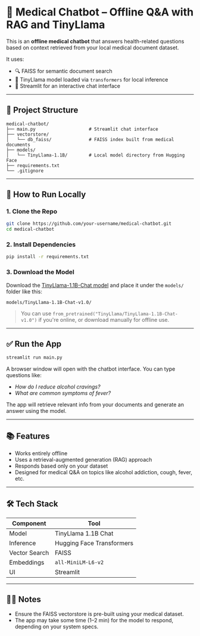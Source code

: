 
# 🧠 Medical Chatbot – Offline Q&A with RAG and TinyLlama

This is an **offline medical chatbot** that answers health-related questions based on context retrieved from your local medical document dataset.

It uses:
- 🔍 FAISS for semantic document search
- 🧠 TinyLlama model loaded via `transformers` for local inference
- 💬 Streamlit for an interactive chat interface

---

## 📂 Project Structure

```
medical-chatbot/
├── main.py                    # Streamlit chat interface
├── vectorstore/
│   └── db_faiss/              # FAISS index built from medical documents
├── models/
│   └── TinyLlama-1.1B/        # Local model directory from Hugging Face
├── requirements.txt
└── .gitignore
```

---

## 🚀 How to Run Locally

### 1. Clone the Repo

```bash
git clone https://github.com/your-username/medical-chatbot.git
cd medical-chatbot
```

### 2. Install Dependencies

```bash
pip install -r requirements.txt
```

### 3. Download the Model

Download the [TinyLlama-1.1B-Chat model](https://huggingface.co/TinyLlama/TinyLlama-1.1B-Chat-v1.0) and place it under the `models/` folder like this:

```
models/TinyLlama-1.1B-Chat-v1.0/
```

> You can use `from_pretrained("TinyLlama/TinyLlama-1.1B-Chat-v1.0")` if you're online, or download manually for offline use.

---

## ✅ Run the App

```bash
streamlit run main.py
```

A browser window will open with the chatbot interface. You can type questions like:

- *How do I reduce alcohol cravings?*
- *What are common symptoms of fever?*

The app will retrieve relevant info from your documents and generate an answer using the model.

---

## 📚 Features

- Works entirely offline
- Uses a retrieval-augmented generation (RAG) approach
- Responds based only on your dataset
- Designed for medical Q&A on topics like alcohol addiction, cough, fever, etc.

---

## 🛠 Tech Stack

| Component      | Tool                         |
|----------------|------------------------------|
| Model          | TinyLlama 1.1B Chat          |
| Inference      | Hugging Face Transformers    |
| Vector Search  | FAISS                        |
| Embeddings     | `all-MiniLM-L6-v2`           |
| UI             | Streamlit                    |

---

## 🙋‍♀️ Notes

- Ensure the FAISS vectorstore is pre-built using your medical dataset.
- The app may take some time (1–2 min) for the model to respond, depending on your system specs.
